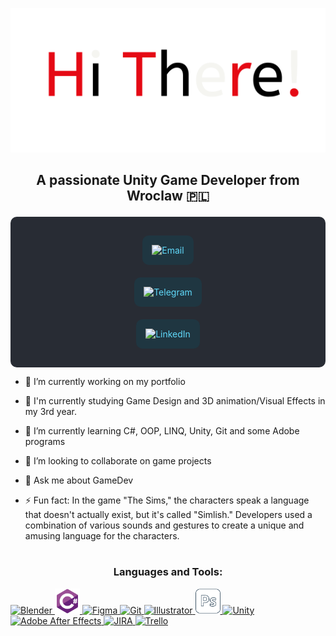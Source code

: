 ![Vanilla Image](Vanilla-1.8s-262px.svg)

## <p align="center">A passionate Unity Game Developer from Wroclaw 🇵🇱 </p>


<div align="center" style="display: flex; flex-direction: column; align-items: center; background-color: #282c34; padding: 20px; border-radius: 10px;">

  <a href="mailto:artemmelnykov29@gmail.com" style="text-decoration: none; color: #61dafb; padding: 15px; background-color: #1f3641; border-radius: 10px; margin: 10px;">
    <img src="https://img.shields.io/badge/Email-Contact%20Me-red?style=flat-square&logo=gmail" alt="Email">
  </a>

  <a href="https://t.me/Zi0on" style="text-decoration: none; color: #61dafb; padding: 15px; background-color: #1f3641; border-radius: 10px; margin: 10px;">
    <img src="https://img.shields.io/badge/Telegram-Chat-blue?style=flat-square&logo=telegram" alt="Telegram">
  </a>

  <a href="https://www.linkedin.com/in/artem-melnykov-376b92282" style="text-decoration: none; color: #61dafb; padding: 15px; background-color: #1f3641; border-radius: 10px; margin: 10px;">
    <img src="https://img.shields.io/badge/LinkedIn-Profile-blue?style=flat-square&logo=linkedin" alt="LinkedIn">
  </a>

</div>

- 🔭 I’m currently working on my portfolio

- 🔭 I'm currently studying Game Design and 3D animation/Visual Effects in my 3rd year.

- 🌱 I’m currently learning C#, OOP, LINQ, Unity, Git and some Adobe programs

- 👯 I’m looking to collaborate on game projects
  
- 💬 Ask me about GameDev
  
- ⚡ Fun fact: In the game "The Sims," the characters speak a language that doesn't actually exist, but it's called "Simlish." Developers used a combination of various sounds and gestures to create a unique and amusing language for the characters.

#

<h3 align="center">Languages and Tools:</h3>

<p align="left">
  <a href="https://www.blender.org/" target="_blank" rel="noreferrer">
    <img src="https://download.blender.org/branding/community/blender_community_badge_white.svg" alt="Blender" width="40" height="40"/>
  </a>
  <a href="https://www.w3schools.com/cs/" target="_blank" rel="noreferrer">
    <img src="https://raw.githubusercontent.com/devicons/devicon/master/icons/csharp/csharp-original.svg" alt="C#" width="40" height="40"/>
  </a>
  <a href="https://www.figma.com/" target="_blank" rel="noreferrer">
    <img src="https://www.vectorlogo.zone/logos/figma/figma-icon.svg" alt="Figma" width="40" height="40"/>
  </a>
  <a href="https://git-scm.com/" target="_blank" rel="noreferrer">
    <img src="https://www.vectorlogo.zone/logos/git-scm/git-scm-icon.svg" alt="Git" width="40" height="40"/>
  </a>
  <a href="https://www.adobe.com/in/products/illustrator.html" target="_blank" rel="noreferrer">
    <img src="https://www.vectorlogo.zone/logos/adobe_illustrator/adobe_illustrator-icon.svg" alt="Illustrator" width="40" height="40"/>
  </a>
  <a href="https://www.photoshop.com/en" target="_blank" rel="noreferrer">
    <img src="https://raw.githubusercontent.com/devicons/devicon/master/icons/photoshop/photoshop-line.svg" alt="Photoshop" width="40" height="40"/>
  </a>
  <a href="https://unity.com/" target="_blank" rel="noreferrer">
    <img src="https://www.vectorlogo.zone/logos/unity3d/unity3d-icon.svg" alt="Unity" width="40" height="40"/>
  </a>
  <a href="https://www.adobe.com/products/aftereffects.html" target="_blank" rel="noreferrer">
    <img src="https://img.icons8.com/color/48/000000/adobe-after-effects.png" alt="Adobe After Effects" width="40" height="40"/>
  </a>
  <a href="https://www.atlassian.com/software/jira" target="_blank" rel="noreferrer">
    <img src="https://www.vectorlogo.zone/logos/atlassian_jira/atlassian_jira-icon.svg" alt="JIRA" width="40" height="40"/>
  </a>
  <a href="https://trello.com/" target="_blank" rel="noreferrer">
    <img src="https://www.vectorlogo.zone/logos/trello/trello-icon.svg" alt="Trello" width="40" height="40"/>
  </a>
</p>



